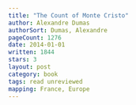 ```yaml
---
title: "The Count of Monte Cristo"
author: Alexandre Dumas
authorSort: Dumas, Alexandre
pageCount: 1276
date: 2014-01-01
written: 1844
stars: 3
layout: post
category: book
tags: read unreviewed
mapping: France, Europe
---
```

